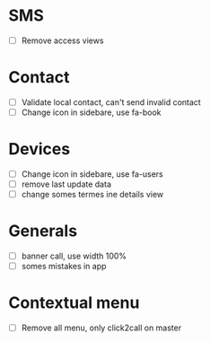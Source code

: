 # SMS 
- [ ] Remove access views

# Contact 
- [ ] Validate local contact, can't send invalid contact
- [ ] Change icon in sidebare, use fa-book

# Devices
- [ ] Change icon in sidebare, use fa-users
- [ ] remove last update data
- [ ] change somes termes ine details view

# Generals
- [ ] banner call, use width 100%
- [ ] somes mistakes in app

# Contextual menu
- [ ] Remove all menu, only click2call on master
